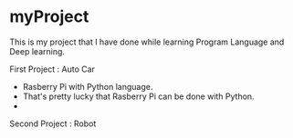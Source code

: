 # myProject

This is my project that I have done while learning Program Language and Deep learning.

First Project : Auto Car
 - Rasberry Pi with Python language. 
 - That's pretty lucky that Rasberry Pi can be done with Python. 
 -

Second Project : Robot

